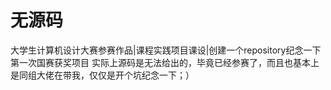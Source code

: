 # 无源码
大学生计算机设计大赛参赛作品|课程实践项目课设|创建一个repository纪念一下第一次国赛获奖项目
实际上源码是无法给出的，毕竟已经参赛了，而且也基本上是同组大佬在带我，仅仅是开个坑纪念一下；）
